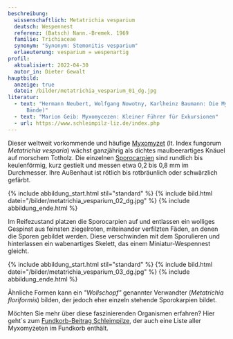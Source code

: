 ```yaml
---
beschreibung:
  wissenschaftlich: Metatrichia vesparium
  deutsch: Wespennest
  referenz: (Batsch) Nann.-Bremek. 1969
  familie: Trichiaceae
  synonym: "Synonym: Stemonitis vesparium"
  erlaeuterung: vesparium = wespenartig
profil:
  aktualisiert: 2022-04-30
  autor_in: Dieter Gewalt
hauptbild:
  anzeige: true
  datei: /bilder/metatrichia_vesparium_01_dg.jpg
literatur:
  - text: "Hermann Neubert, Wolfgang Nowotny, Karlheinz Baumann: Die Myxomyceten (3
      Bände)"
  - text: "Marion Geib: Myxomycezen: Kleiner Führer für Exkursionen"
  - url: https://www.schleimpilz-liz.de/index.php
---
```

Dieser weltweit vorkommende und häufige [Myxomyzet](Myxomyzeten "Glossar") (lt. Index fungorum *Metatrichia vesparia*) wächst ganzjährig als dichtes maulbeerartiges Knäuel auf  morschem Totholz. Die einzelnen [Sporocarpien](Sporocarpien "Glossar") sind rundlich bis keulenförmig, kurz gestielt und messen etwa 0,2 bis 0,8 mm im Durchmesser. Ihre Außenhaut ist rötlich bis rotbräunlich oder schwärzlich gefärbt.

{% include abbildung_start.html stil="standard" %}
{% include bild.html datei="/bilder/metatrichia_vesparium_02_dg.jpg" %}
{% include abbildung_ende.html %}

Im Reifezustand platzen die Sporocarpien auf und entlassen ein wolliges Gespinst aus feinsten ziegelroten, miteinander verfilzten Fäden, an denen die Sporen gebildet werden. Diese verschwinden mit dem Sporulieren und hinterlassen ein wabenartiges Skelett, das einem Miniatur-Wespennest gleicht.

{% include abbildung_start.html stil="standard" %}
{% include bild.html datei="/bilder/metatrichia_vesparium_03_dg.jpg" %}
{% include abbildung_ende.html %}

Ähnliche Formen kann  ein *"Wollschopf"* genannter Verwandter (*Metatrichia floriformis*) bilden, der jedoch eher einzeln stehende Sporokarpien bildet.

Möchten Sie mehr über diese faszinierenden Organismen erfahren? Hier geht´s zum [Fundkorb-Beitrag Schleimpilze](/verwandt/schleimpilze-myxomyzeten), der auch eine Liste aller Myxomyzeten im Fundkorb enthält.